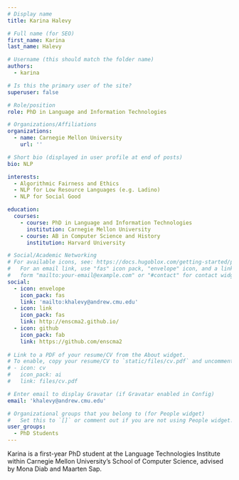 ```yaml
---
# Display name
title: Karina Halevy

# Full name (for SEO)
first_name: Karina
last_name: Halevy

# Username (this should match the folder name)
authors:
  - karina

# Is this the primary user of the site?
superuser: false

# Role/position
role: PhD in Language and Information Technologies

# Organizations/Affiliations
organizations:
  - name: Carnegie Mellon University
    url: ''

# Short bio (displayed in user profile at end of posts)
bio: NLP

interests:
  - Algorithmic Fairness and Ethics
  - NLP for Low Resource Languages (e.g. Ladino)
  - NLP for Social Good

education:
  courses:
    - course: PhD in Language and Information Technologies
      institution: Carnegie Mellon University
    - course: AB in Computer Science and History
      institution: Harvard University

# Social/Academic Networking
# For available icons, see: https://docs.hugoblox.com/getting-started/page-builder/#icons
#   For an email link, use "fas" icon pack, "envelope" icon, and a link in the
#   form "mailto:your-email@example.com" or "#contact" for contact widget.
social:
  - icon: envelope
    icon_pack: fas
    link: 'mailto:khalevy@andrew.cmu.edu'
  - icon: link
    icon_pack: fas
    link: http://enscma2.github.io/
  - icon: github
    icon_pack: fab
    link: https://github.com/enscma2
  
# Link to a PDF of your resume/CV from the About widget.
# To enable, copy your resume/CV to `static/files/cv.pdf` and uncomment the lines below.
# - icon: cv
#   icon_pack: ai
#   link: files/cv.pdf

# Enter email to display Gravatar (if Gravatar enabled in Config)
email: 'khalevy@andrew.cmu.edu'

# Organizational groups that you belong to (for People widget)
#   Set this to `[]` or comment out if you are not using People widget.
user_groups:
  - PhD Students
---
```


Karina is a first-year PhD student at the Language Technologies Institute within Carnegie Mellon University’s School of Computer Science, advised by Mona Diab and Maarten Sap.
